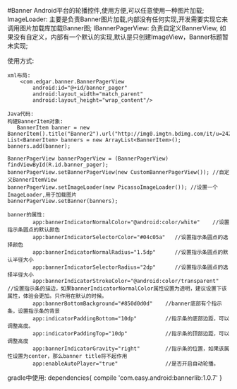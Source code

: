 #Banner
Android平台的轮播控件,使用方便,可以任意使用一种图片加载;
ImageLoader: 主要是负责Banner图片加载,内部没有任何实现,开发需要实现它来调用图片加载库加载Banner图;
IBannerPagerView: 负责自定义BannerView, 如果没有自定义，内部有一个默认的实现,默认是只创建ImageView，Banner标题暂未实现;

使用方式:
```
xml布局:
    <com.edgar.banner.BannerPagerView
        android:id="@+id/banner_pager"
        android:layout_width="match_parent"
        android:layout_height="wrap_content"/>

Java代码:
构建BannerItem对象:
   BannerItem banner = new  BannerItem().title("Banner2").url("http://img0.imgtn.bdimg.com/it/u=2425082484,2187620716&fm=11&gp=0.jpg")
List<BannerItem> banners = new ArrayList<BannerItem>();
banners.add(banner);

BannerPagerView bannerPagerView = (BannerPagerView) findViewById(R.id.banner_pager);
bannerPagerView.setBannerPagerView(new CustomBannerPagerView()); //自定义BannerItemView
bannerPagerView.setImageLoader(new PicassoImageLoader()); //设置一个ImageLoader,用于加载图片
bannerPagerView.setBanner(banners);

banner的属性:
        app:bannerIndicatorNormalColor="@android:color/white"    //设置指示条圆点的默认颜色
        app:bannerIndicatorSelectorColor="#04c05a"   //设置指示条圆点的选择颜色
        app:bannerIndicatorNormalRadius="1.5dp"      //设置指示条圆点的默认半径大小
        app:bannerIndicatorSelectorRadius="2dp"      //设置指示条圆点的选择半径大小
        app:bannerIndicatorStrokeColor="@android:color/transparent"  //设置指示条的描边，如果bannerIndicatorNormalColor属性设置为透明，建议设置下该属性，体验会更加。只作用在默认的时候。
        app:bannerBottomBackground="#850d0d0d"    //banner底部有个指示条，设置指示条的背景
        app:indicatorPaddingBottom="10dp"         //指示条的底部边距，可以调整高度。
        app:indicatorPaddingTop="10dp"            //指示条的顶部边距，可以调整高度
        app:bannerIndicatorGravity="right"        //指示条的位置，如果该属性设置为center，那么banner title将不起作用
        app:enableAutoPlayer="true"               //是否开启自动轮播。
```
gradle中使用:
dependencies{
    compile 'com.easy.android:bannerlib:1.0.7'
}